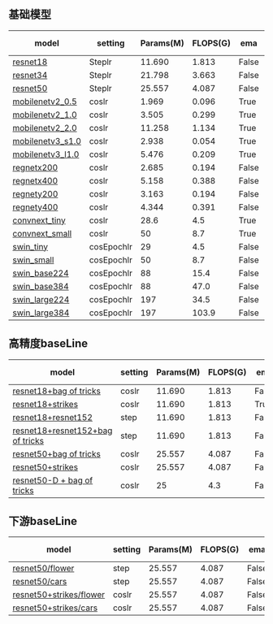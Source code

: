 ## 基础模型

| model            | setting | Params(M) | FLOPS(G) | ema   | train size | bs   | epoch | test size | top-1 |
| ---------------- | ------- | --------- | -------- | ----- | ---------- | ---- | ----- | --------- | ----- |
| [resnet18](https://github.com/ModelTC/United-Perception/blob/main/configs/cls/resnet/res18.yaml) | Steplr  | 11.690    | 1.813    | False | 224        | 1024 | 100   | 224       | [70.32](https://github.com/ModelTC/United-Perception/releases/download/0.2.0_github/resnet18.pth) |
| [resnet34](https://github.com/ModelTC/United-Perception/blob/main/configs/cls/resnet/res34.yaml) | Steplr  | 21.798    | 3.663    | False | 224        | 1024 | 100   | 224       | [74.14](https://github.com/ModelTC/United-Perception/releases/download/0.2.0_github/resnet34.pth) |
| [resnet50](https://github.com/ModelTC/United-Perception/blob/main/configs/cls/resnet/res50.yaml) | Steplr  | 25.557    | 4.087    | False | 224        | 1024 | 100   | 224       | [76.76](https://github.com/ModelTC/United-Perception/releases/download/0.2.0_github/resnet50.pth) |
| [mobilenetv2_0.5](https://github.com/ModelTC/United-Perception/blob/main/configs/cls/mobilenetv2/mbv2_0.5_batch1k_epoch250_coslr_nesterov_wd0.00004_bn_nowd_fp16_ema.yaml) | coslr   | 1.969     | 0.096    | True  | 224        | 1024 | 350   | 224       | [65.36](https://github.com/ModelTC/United-Perception/releases/download/0.2.0_github/mobilenetv2_0.5.pth) |
| [mobilenetv2_1.0](https://github.com/ModelTC/United-Perception/blob/main/configs/cls/mobilenetv2/mbv2_1.0_batch1k_epoch250_coslr_nesterov_wd0.00004_bn_nowd_fp16_ema.yaml) | coslr   | 3.505     | 0.299    | True  | 224        | 1024 | 350   | 224       | [73.35](https://github.com/ModelTC/United-Perception/releases/download/0.2.0_github/mobilenetv2_1.0.pth) |
| [mobilenetv2_2.0](https://github.com/ModelTC/United-Perception/blob/main/configs/cls/mobilenetv2/mbv2_2.0_batch1k_epoch250_coslr_nesterov_wd0.00004_bn_nowd_fp16_ema.yaml) | coslr   | 11.258    | 1.134    | True  | 224        | 1024 | 350   | 224       | [77.56](https://github.com/ModelTC/United-Perception/releases/download/0.2.0_github/mobilenetv2_2.0.pth) |
| [mobilenetv3_s1.0](https://github.com/ModelTC/United-Perception/blob/main/configs/cls/mobilenetv3/mbv3_small_1.0_batch1k_epoch350_coslr_nesterov_wd0.00003_bn_nowd_fp16_ema0.9999_dropout0.2.yaml) | coslr   | 2.938     | 0.054    | True  | 224        | 1024 | 350   | 224       | [67.97](https://github.com/ModelTC/United-Perception/releases/download/0.2.0_github/mobilenetv3_s1.0.pth) |
| [mobilenetv3_l1.0](https://github.com/ModelTC/United-Perception/blob/main/configs/cls/mobilenetv3/mbv3_large_1.0_batch1k_epoch350_coslr_nesterov_wd0.00003_bn_nowd_fp16_ema0.9999_dropout0.2.yaml) | coslr   | 5.476     | 0.209    | True  | 224        | 1024 | 350   | 224       | [75.17](https://github.com/ModelTC/United-Perception/releases/download/0.2.0_github/mobilenetv3_l1.0.pth) |
| [regnetx200](https://github.com/ModelTC/United-Perception/blob/main/configs/cls/regnet/reg_x200.yaml) | coslr   | 2.685     | 0.194    | False | 224        | 1024 | 100   | 224       | [68.23](https://github.com/ModelTC/United-Perception/releases/download/0.2.0_github/regnetx200.pth) |
| [regnetx400](https://github.com/ModelTC/United-Perception/blob/main/configs/cls/regnet/reg_x400.yaml) | coslr   | 5.158     | 0.388    | False | 224        | 1024 | 100   | 224       | [71.92](https://github.com/ModelTC/United-Perception/releases/download/0.2.0_github/regnetx400.pth) |
| [regnety200](https://github.com/ModelTC/United-Perception/blob/main/configs/cls/regnet/reg_y200.yaml) | coslr   | 3.163     | 0.194    | False | 224        | 1024 | 100   | 224       | [69.96](https://github.com/ModelTC/United-Perception/releases/download/0.2.0_github/regnety200.pth) |
| [regnety400](https://github.com/ModelTC/United-Perception/blob/main/configs/cls/regnet/reg_y400.yaml) | coslr   | 4.344     | 0.391    | False | 224        | 1024 | 100   | 224       | [73.41](https://github.com/ModelTC/United-Perception/releases/download/0.2.0_github/regnetx400.pth) |
| [convnext_tiny](https://github.com/ModelTC/United-Perception/blob/main/configs/cls/convnext/convnext_t.yaml) | coslr   | 28.6      | 4.5      | True  | 224        | 4096 | 300   | 224       | [81.56](https://github.com/ModelTC/United-Perception/releases/download/0.2.0_github/convnext_tiny.pth) |
| [convnext_small](https://github.com/ModelTC/United-Perception/blob/main/configs/cls/convnext/convnext_s.yaml) | coslr   | 50        | 8.7      | True  | 224        | 4096 | 300   | 224       | [82.85](https://github.com/ModelTC/United-Perception/releases/download/0.2.0_github/convnext_small.pth) |
| [swin_tiny](https://github.com/ModelTC/United-Perception/blob/main/configs/cls/swin/swin_transformer_tiny.yaml) | cosEpochlr   | 29        | 4.5      | False  | 224        | 1024 | 300   | 224       | [81.17](https://github.com/ModelTC/United-Perception/releases/download/0.2.0_github/swin_tiny.pth) |
| [swin_small](https://github.com/ModelTC/United-Perception/blob/main/configs/cls/swin/swin_transformer_small.yaml) | cosEpochlr   | 50        | 8.7      | False  | 224        | 1024 | 300   | 224       | [83.18](https://github.com/ModelTC/United-Perception/releases/download/0.2.0_github/swin_small.pth) |
| [swin_base224](https://github.com/ModelTC/United-Perception/blob/main/configs/cls/swin/swin_transformer_base_224.yaml) | cosEpochlr   | 88        | 15.4      | False  | 224        | 1024 | 300   | 224       | [83.42](https://github.com/ModelTC/United-Perception/releases/download/0.2.0_github/swin_base224.pth) |
| [swin_base384](https://github.com/ModelTC/United-Perception/blob/main/configs/cls/swin/swin_transformer_base_384.yaml) | cosEpochlr   | 88        | 47.0      | False  | 384        | 1024 | 300   | 384       | [84.15](https://github.com/ModelTC/United-Perception/releases/download/0.2.0_github/swin_base384.pth) |
| [swin_large224](https://github.com/ModelTC/United-Perception/blob/main/configs/cls/swin/swin_transformer_large_224.yaml) | cosEpochlr   | 197        | 34.5      | False  | 224        | 1024 | 300   | 224       | [86.25](https://github.com/ModelTC/United-Perception/releases/download/0.2.0_github/swin_large224.pth) |
| [swin_large384](https://github.com/ModelTC/United-Perception/blob/main/configs/cls/swin/swin_transformer_large_384.yaml) | cosEpochlr   | 197        | 103.9      | False  | 384        | 1024 | 300   | 384       | [86.98](https://github.com/ModelTC/United-Perception/releases/download/0.2.0_github/swin_large384.pth) |
## 高精度baseLine

| model                                                        | setting | Params(M) | FLOPS(G) | ema   | train size | bs   | epoch | test size | top-1                                                      |
| ------------------------------------------------------------ | ------- | --------- | -------- | ----- | ---------- | ---- | ----- | --------- | ---------------------------------------------------------- |
| [resnet18+bag of tricks](https://github.com/ModelTC/United-Perception/blob/main/configs/cls/resnet/res18_200e_bag_of_tricks.yaml) | coslr   | 11.690    | 1.813    | False | 224        | 2048 | 200   | 224       | [70.95](https://github.com/ModelTC/United-Perception/releases/download/0.2.0_github/resnet18+bag_of_tricks.pth) |
| [resnet18+strikes](https://github.com/ModelTC/United-Perception/blob/main/configs/cls/resnet/res18_strikes_300e_bce.yaml) | coslr   | 11.690    | 1.813    | True  | 224        | 2048 | 300   | 224       | [72.78](https://github.com/ModelTC/United-Perception/releases/download/0.2.0_github/resnet18+strikes.pth) |
| [resnet18+resnet152](https://github.com/ModelTC/United-Perception/blob/main/configs/distiller/cls/res18_kd.yaml) | step    | 11.690    | 1.813    | False | 224        | 2048 | 180   | 224       | [72.83](https://github.com/ModelTC/United-Perception/releases/download/0.2.0_github/resnet18+resnet152.pth) |
| [resnet18+resnet152+bag of tricks](https://github.com/ModelTC/United-Perception/blob/main/configs/distiller/cls/res18_kd_bag_of_tricks.yaml) | step    | 11.690    | 1.813    | False | 224        | 2048 | 180   | 224       | [73.03](https://github.com/ModelTC/United-Perception/releases/download/0.2.0_github/resnet18+resnet152+bag_of_tricks.pth) |
| [resnet50+bag of tricks](https://github.com/ModelTC/United-Perception/blob/main/configs/cls/resnet/res50_200e_bag_of_tricks.yaml) | coslr   | 25.557    | 4.087    | False | 224        | 2048 | 200   | 224       | [78.21](https://github.com/ModelTC/United-Perception/releases/download/0.2.0_github/resnet50+bag_of_tricks.pth) |
| [resnet50+strikes](https://github.com/ModelTC/United-Perception/blob/main/configs/cls/resnet/res50_strikes_300e_bce.yaml) | coslr   | 25.557    | 4.087    | False | 224        | 2048 | 300   | 224       | [79.16](https://github.com/ModelTC/United-Perception/releases/download/0.2.0_github/resnet50+strikes.pth) |
| [resnet50-D + bag of tricks](https://github.com/ModelTC/United-Perception/blob/main/configs/cls/resnet/resnet50D_bag_of_tricks.yaml) | coslr   | 25        | 4.3      | False | 224        | 2048 | 200   | 224       | 78.9                                                       |

## 下游baseLine

| model                                | setting | Params(M) | FLOPS(G) | ema   | train size | bs   | epoch | test size | top-1 |
| ------------------------------------ | ------- | --------- | -------- | ----- | ---------- | ---- | ----- | --------- | ----- |
| [resnet50/flower](https://github.com/ModelTC/United-Perception/blob/main/configs/cls/resnet/downstream/res50_flower.yaml) | step    | 25.557    | 4.087    | False | 224        | 64   | 150   | 224       | [96.86](https://github.com/ModelTC/United-Perception/releases/download/0.2.0_github/resnet50_flower.pth) |
| [resnet50/cars](https://github.com/ModelTC/United-Perception/blob/main/configs/cls/resnet/downstream/res50_car.yaml) | step    | 25.557    | 4.087    | False | 224        | 64   | 150   | 224       | [92.06](https://github.com/ModelTC/United-Perception/releases/download/0.2.0_github/resnet50_cars.pth) |
| [resnet50+strikes/flower](https://github.com/ModelTC/United-Perception/blob/main/configs/cls/resnet/downstream/res50_flower_strikes.yaml) | coslr    | 25.557    | 4.087    | False | 224        | 64   | 300   | 224       | [97.26](https://github.com/ModelTC/United-Perception/releases/download/0.2.0_github/resnet50+strikes_flower.pth) |
| [resnet50+strikes/cars](https://github.com/ModelTC/United-Perception/blob/main/configs/cls/resnet/downstream/res50_car_strikes.yaml) | coslr    | 25.557    | 4.087    | False | 224        | 64   | 300   | 224       | [93.52](https://github.com/ModelTC/United-Perception/releases/download/0.2.0_github/resnet50+strikes_cars.pth) |
